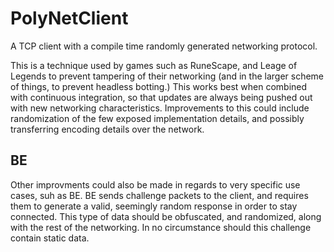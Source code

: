 # PolyNetClient
A TCP client with a compile time randomly generated networking protocol.  
  
This is a technique used by games such as RuneScape, and Leage of Legends to prevent tampering of their networking (and in the larger scheme of things, to prevent headless botting.) This works best when combined with continuous integration, so that updates are always being pushed out with new networking characteristics. Improvements to this could include randomization of the few exposed implementation details, and possibly transferring encoding details over the network.

## BE
Other improvments could also be made in regards to very specific use cases, suh as BE. BE sends challenge packets to the client, and requires them to generate a valid, 
seemingly random response in order to stay connected. This type of data should be obfuscated, and randomized, along with the rest of the networking. In no circumstance 
should this challenge contain static data.
